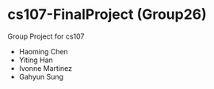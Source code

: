 # cs107-FinalProject (Group26)
Group Project for cs107

- Haoming Chen
- Yiting Han
- Ivonne Martinez
- Gahyun Sung
